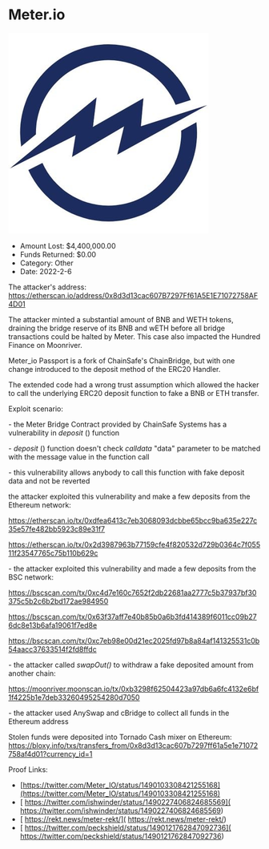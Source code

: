 # Meter.io
![Meter.io](/rektimages/Meter.io.png)
- Amount Lost: $4,400,000.00
- Funds Returned: $0.00
- Category: Other
- Date: 2022-2-6

The attacker's address:  
https://etherscan.io/address/0x8d3d13cac607B7297Ff61A5E1E71072758AF4D01  
  
The attacker minted a substantial amount of BNB and WETH tokens, draining the bridge reserve of its BNB and wETH before all bridge transactions could be halted by Meter. This case also impacted the Hundred Finance on Moonriver.  
  
Meter_io Passport is a fork of ChainSafe's ChainBridge, but with one change introduced to the deposit method of the ERC20 Handler.  
  
The extended code had a wrong trust assumption which allowed the hacker to call the underlying ERC20 deposit function to fake a BNB or ETH transfer.  
  


Exploit scenario:

\- the Meter Bridge Contract provided by ChainSafe Systems has a vulnerability in _deposit_ () function

\- _deposit_ () function doesn't check _calldata_ "data" parameter to be matched with the message value in the function call

\- this vulnerability allows anybody to call this function with fake deposit data and not be reverted

the attacker exploited this vulnerability and make a few deposits from the Ethereum network:

https://etherscan.io/tx/0xdfea6413c7eb3068093dcbbe65bcc9ba635e227c35e57fe482bb5923c89e31f7

https://etherscan.io/tx/0x2d3987963b77159cfe4f820532d729b0364c7f05511f23547765c75b110b629c

\- the attacker exploited this vulnerability and made a few deposits from the BSC network:

https://bscscan.com/tx/0xc4d7e160c7652f2db22681aa2777c5b37937bf30375c5b2c6b2bd172ae984950

https://bscscan.com/tx/0x63f37aff7e40b85b0a6b3fd414389f6011cc09b276dc8e13b6afa19061f7ed8e

https://bscscan.com/tx/0xc7eb98e00d21ec2025fd97b8a84af141325531c0b54aacc37633514f2fd8ffdc

\- the attacker called _swapOut()_ to withdraw a fake deposited amount from another chain:

https://moonriver.moonscan.io/tx/0xb3298f62504423a97db6a6fc4132e6bf1f4225b1e7deb33260495254280d7050

\- the attacker used AnySwap and cBridge to collect all funds in the Ethereum address  
  
Stolen funds were deposited into Tornado Cash mixer on Ethereum:  
https://bloxy.info/txs/transfers_from/0x8d3d13cac607b7297ff61a5e1e71072758af4d01?currency_id=1


Proof Links:
- [https://twitter.com/Meter_IO/status/1490103308421255168](https://twitter.com/Meter_IO/status/1490103308421255168)
- [ https://twitter.com/ishwinder/status/1490227406824685569]( https://twitter.com/ishwinder/status/1490227406824685569)
- [ https://rekt.news/meter-rekt/]( https://rekt.news/meter-rekt/)
- [ https://twitter.com/peckshield/status/1490121762847092736]( https://twitter.com/peckshield/status/1490121762847092736)


